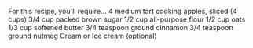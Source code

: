 For this recipe, you'll require...
4 medium tart cooking apples, sliced (4 cups)
3/4 cup packed brown sugar
1/2 cup all-purpose flour
1/2 cup oats
1/3 cup softened butter
3/4 teaspoon ground cinnamon
3/4 teaspoon ground nutmeg
Cream or Ice cream (optional)